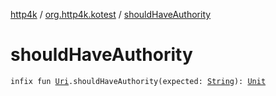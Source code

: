[http4k](../index.md) / [org.http4k.kotest](index.md) / [shouldHaveAuthority](./should-have-authority.md)

# shouldHaveAuthority

`infix fun `[`Uri`](../org.http4k.core/-uri/index.md)`.shouldHaveAuthority(expected: `[`String`](https://kotlinlang.org/api/latest/jvm/stdlib/kotlin/-string/index.html)`): `[`Unit`](https://kotlinlang.org/api/latest/jvm/stdlib/kotlin/-unit/index.html)